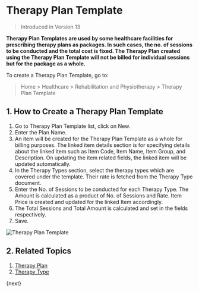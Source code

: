 <!-- add-breadcrumbs -->

# Therapy Plan Template

> Introduced in Version 13

**Therapy Plan Templates are used by some healthcare facilities for prescribing therapy plans as packages. In such cases, the no. of sessions to be conducted and the total cost is fixed. The Therapy Plan created using the Therapy Plan Template will not be billed for individual sessions but for the package as a whole.**

To create a Therapy Plan Template, go to:

> Home > Healthcare > Rehabilitation and Physiotherapy > Therapy Plan Template

## 1. How to Create a Therapy Plan Template

1. Go to Therapy Plan Template list, click on New.
2. Enter the Plan Name.
3. An item will be created for the Therapy Plan Template as a whole for billing purposes. The linked item details section is for specifying details about the linked item such as Item Code, Item Name, Item Group, and Description. On updating the item related fields, the linked item will be updated automatically.
4. In the Therapy Types section, select the therapy types which are covered under the template. Their rate is fetched from the Therapy Type document.
5. Enter the No. of Sessions to be conducted for each Therapy Type. The Amount is calculated as a product of No. of Sessions and Rate. Item Price is created and updated for the linked Item accordingly.
6. The Total Sessions and Total Amount is calculated and set in the fields respectively.
6. Save.

<img class="screenshot" alt="Therapy Plan Template" src="{{docs_base_url}}/v12/assets/img/healthcare/therapy_plan_template.png">

## 2. Related Topics
1. [Therapy Plan](/docs/user/manual/en/healthcare/therapy_plan)
1. [Therapy Type](/docs/user/manual/en/healthcare/therapy_type)

{next}
